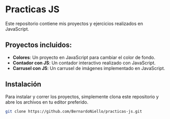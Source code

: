 # Practicas JS

Este repositorio contiene mis proyectos y ejercicios realizados en JavaScript.

## Proyectos incluidos:

- **Colores**: Un proyecto en JavaScript para cambiar el color de fondo.
- **Contador con JS**: Un contador interactivo realizado con JavaScript.
- **Carrusel con JS**: Un carrusel de imágenes implementado en JavaScript.

## Instalación

Para instalar y correr los proyectos, simplemente clona este repositorio y abre los archivos en tu editor preferido.

```bash
git clone https://github.com/BernardoNiello/practicas-js.git
